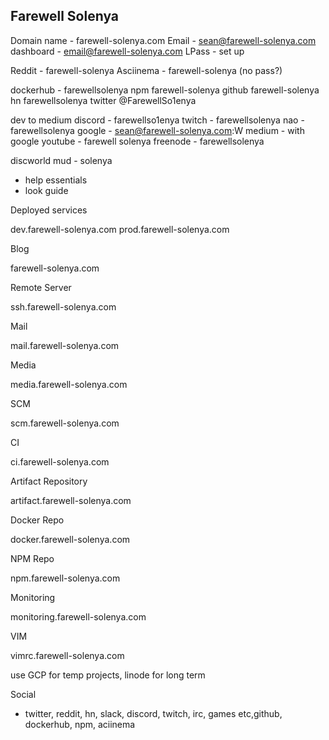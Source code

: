 Farewell Solenya
---

Domain name - farewell-solenya.com
Email - sean@farewell-solenya.com
dashboard - email@farewell-solenya.com
LPass - set up

Reddit - farewell-solenya
Asciinema - farewell-solenya (no pass?)

dockerhub - farewellsolenya
npm farewell-solenya
github farewell-solenya
hn farewellsolenya
twitter @FarewellSo1enya

dev to
medium
discord - farewellso1enya
twitch - farewellsolenya
nao - farewellsolenya
google - sean@farewell-solenya.com:W
medium - with google
youtube - farewell solenya
freenode - farewellsolenya

discworld mud - solenya

- help essentials
- look guide

Deployed services

dev.farewell-solenya.com 
prod.farewell-solenya.com 

Blog

farewell-solenya.com

Remote Server

ssh.farewell-solenya.com

Mail

mail.farewell-solenya.com

Media

media.farewell-solenya.com

SCM

scm.farewell-solenya.com

CI 

ci.farewell-solenya.com

Artifact Repository

artifact.farewell-solenya.com

Docker Repo

docker.farewell-solenya.com

NPM Repo

npm.farewell-solenya.com

Monitoring

monitoring.farewell-solenya.com

VIM

vimrc.farewell-solenya.com


use GCP for temp projects, linode for long term

Social

- twitter, reddit, hn, slack, discord, twitch, irc, games etc,github, dockerhub, npm, aciinema
